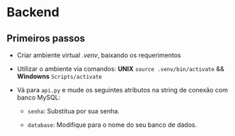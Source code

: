 # Backend

## Primeiros passos

- Criar ambiente virtual *.venv*, baixando os requerimentos

- Utilizar o ambiente via comandos: **UNIX** ```source .venv/bin/activate``` && **Windowns** ```Scripts/activate```

- Vá para `api.py` e mude os seguintes atributos na string de conexão com banco MySQL:
  - `senha`: Substitua por sua senha.

  - `database`: Modifique para o nome do seu banco de dados.